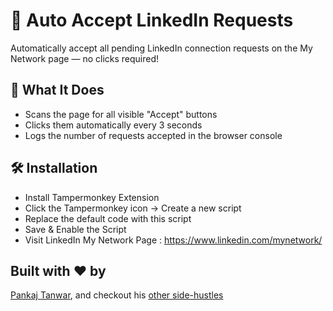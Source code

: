 # 🚀 Auto Accept LinkedIn Requests

Automatically accept all pending LinkedIn connection requests on the My Network page — no clicks required!

## 🔧 What It Does

- Scans the page for all visible "Accept" buttons
- Clicks them automatically every 3 seconds
- Logs the number of requests accepted in the browser console

## 🛠 Installation

- Install Tampermonkey Extension
- Click the Tampermonkey icon → Create a new script
- Replace the default code with this script
- Save & Enable the Script
- Visit LinkedIn My Network Page : https://www.linkedin.com/mynetwork/

## Built with ❤️ by

[Pankaj Tanwar](https://twitter.com/the2ndfloorguy), and checkout his [other side-hustles](https://pankajtanwar.in/side-hustles)